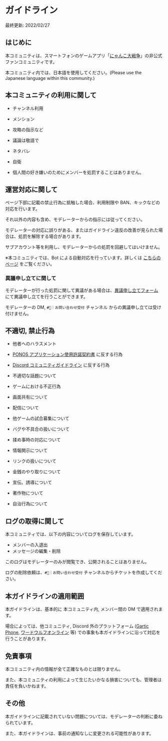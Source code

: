 # ガイドライン

最終更新: 2022/02/27

## はじめに

本コミュニティは、スマートフォンのゲームアプリ「[にゃんこ大戦争](https://battlecats.club/series/battlecats/)」の非公式ファンコミュニティです。

本コミュニティ内では、日本語を使用してください。(Please use the Japanese language within this community.)

## 本コミュニティの利用に関して

- チャンネル利用
- メンション
- 攻略の指示など
- 議論は敬語で
- ネタバレ
- 自衛

- 個人間の好き嫌いのためにメンバーを処罰することはありません。

## 運営対応に関して

ページ下部に記載の禁止行為に抵触した場合、利用制限や BAN、キックなどの対応を行います。

それ以外の内容も含め、モデレーターからの指示には従ってください。

モデレーターの対応に誤りがある、またはガイドライン違反の改善が見られた場合は、処罰を解除する場合があります。

サブアカウント等を利用し、モデレーターからの処罰を回避してはいけません。

※本コミュニティでは、Bot による自動対応を行っています。詳しくは [こちらのページ](/guide/automod) をご覧ください。

### 異議申し立てに関して

モデレーターが行った処罰に関して異議がある場合は、[異議申し立てフォーム](https://forms.gle/xfaaLYFgUspzQMr57) にて異議申し立てを行うことができます。

モデレーターの DM, `#🎫｜お問い合わせ受付` チャンネル からの異議申し立ては受け付けません。

## 不適切, 禁止行為

- 他者へのハラスメント
- [PONOS アプリケーション使用許諾契約書](http://www.ponos.co.jp/sp/reg/license/index.html) に反する行為
- [Discord コミュニティガイドライン](https://discord.com/guidelines) に反する行為

- 不適切な話題について
- ゲームにおける不正行為
- 画面共有について
- 配信について
- 他ゲームの試合募集について
- バグや不具合の扱いについて
- 揉め事時の対応について
- 情報開示について
- リンクの扱いについて
- 金銭のやり取りについて
- 宣伝、誘導について
- 著作物について
- 自治行為について

## ログの取得に関して

本コミュニティでは、以下の内容についてログを保存しています。

- メンバーの入退出
- メッセージの編集・削除

このログはモデレーターのみが閲覧でき、公開されることはありません。

ログの削除依頼は、`#🎫｜お問い合わせ受付` チャンネルからチケットを作成してください。

## 本ガイドラインの適用範囲

本ガイドラインは、基本的に 本コミュニティ内, メンバー間の DM で適用されます。

場合によっては、他コミュニティ, Discord 外のプラットフォーム ([Gartic Phone](https://garticphone.com/ja), [ワードウルフオンライン](https://wordwolf-online.com/) 等) での事象も本ガイドラインに沿って対応を行うことがあります。

## 免責事項

本コミュニティ内の情報が全て正確なものとは限りません。

また、本コミュニティの利用によって生じたいかなる損害についても、管理者は責任を負いかねます。

## その他

本ガイドラインに記載されていない問題については、モデレーターの判断に委ねられています。

また、本ガイドラインは、事前の通知なしに変更される可能性があります。

